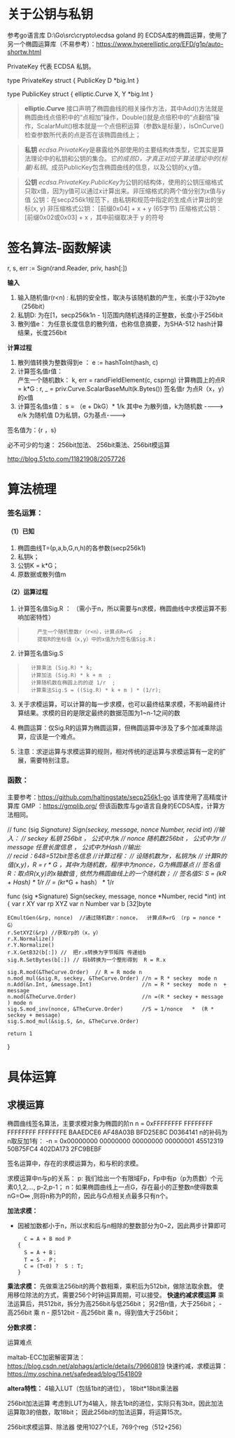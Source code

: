 # 关于公钥与私钥
 参考go语言库 D:\Go\src\crypto\ecdsa
 goland 的 ECDSA库的椭圆运算，使用了另一个椭圆运算库（不易参考）：https://www.hyperelliptic.org/EFD/g1p/auto-shortw.html

PrivateKey 代表 ECDSA 私钥。

type PrivateKey struct {
        PublicKey
        D *big.Int
}

type PublicKey struct {
        elliptic.Curve
        X, Y *big.Int
}

> 
> **elliptic.Curve** 
> 接口声明了椭圆曲线的相关操作方法，其中Add()方法就是椭圆曲线点倍积中的“点相加”操作，Double()就是点倍积中的“点翻倍”操作，ScalarMult()根本就是一个点倍积运算（参数k是标量），IsOnCurve()检查参数所代表的点是否在该椭圆曲线上；
> 

> **私钥**
> *ecdsa.PrivateKey*是暴露给外部使用的主要结构体类型，它其实是算法理论中的私钥和公钥的集合。*它的成员D，才真正对应于算法理论中的(标量)私钥*。成员PublicKey包含椭圆曲线的信息，以及公钥的x,y值。

> **公钥**
> *ecdsa.PrivateKey.PublicKey*为公钥的结构体，使用的公钥压缩格式只取x值，因为y值可以通过x计算出来。非压缩格式的两个值分别为x值与y值
> 公钥：在secp256k1规范下，由私钥和规范中指定的生成点计算出的坐标(x, y)
>      非压缩格式公钥： [前缀0x04] + x + y (65字节)
>      压缩格式公钥：[前缀0x02或0x03] + x ，其中前缀取决于 y 的符号

# 签名算法-函数解读 #
r, s, err := Sign(rand.Reader, priv, hash[:])

**输入**
1)  输入随机值r(r<n) : 私钥的安全性，取决与该随机数的产生，长度小于32byte（256bit）
2)  私钥D:  为在[1，secp256k1n - 1]范围内随机选择的正整数，长度小于256bit
3)  散列值e： 为任意长度信息的散列值，也称信息摘要，为SHA-512 hash计算结果，长度256bit

**计算过程**
1. 散列值转换为整数得到e  ： e := hashToInt(hash, c)
2. 计算签名值r值：  
        产生一个随机数k：           k, err = randFieldElement(c, csprng)
        计算椭圆上的点R = k*G  :    r, _ = priv.Curve.ScalarBaseMult(k.Bytes())
        签名值r 为点R（x，y）的x值     
3. 计算签名值s值：
        s = （e + DkG）* 1/k 
        其中e 为散列值，k为随机数  ----> e/k 为随机值
        D为私钥，G为基点---->


签名值为：{r ，s} 


必不可少的匀速： 256bit加法、 256bit乘法、256bit模运算

http://blog.51cto.com/11821908/2057726


# 算法梳理
### 签名运算：
#### （1）已知
1. 椭圆曲线T=(p,a,b,G,n,h)的各参数(secp256k1)
2. 私钥k；
3. 公钥K = k*G；
4. 原数据或散列值m
#### （2）运算过程	
1. 计算签名值Sig.R ： （需小于n，所以需要与n求模，椭圆曲线中求模运算不影响加密特性）
>         产生一个随机整数r（r<n），计算点R=rG  ;
>         提取R的坐标值（x,y）中的x值为为签名值Sig.R； 

2. 计算签名值Sig.S
>       计算乘法 (Sig.R) * k;         
>       计算加法 (Sig.R) * k + m  ;     
>       计算随机数在椭圆上的的逆 1/r  ;   
>       计算乘法Sig.S = ((Sig.R) * k + m ) * (1/r);

3. 关于求模运算，可以计算的每一步求模，也可以最终结果求模，不影响最终计算结果。求模的目的是限定最终的数据范围为1~n-1之间的数

4. 椭圆运算：仅Sig.R的运算为椭圆运算，但椭圆运算中涉及了多个加减乘除运算，应该是一个难点。

5. 注意：求逆运算与求模运算的规则，相对传统的逆运算与求模运算有一定的扩展，需要特别注意。


### 函数：
主要参考：https://github.com/haltingstate/secp256k1-go
该库使用了高精度计算库 GMP ：https://gmplib.org/
但该函数库与go语言自身的ECDSA库，计算方法相同。

// func (sig *Signature) Sign(seckey, message, nonce *Number, recid *int)
//输入：
//	seckey   私钥 256bit  ，   公式中为k
//	nonce   随机数256bit  ，   公式中为r
//	message  任意长度信息 ，   公式中为Hash
//输出:   
//  recid：64*8=512bit签名信息
//计算过程：
//	设随机数为r，私钥为k
//	计算R的值(x,y)，R = r * G ，其中r为随机数，程序中为nonce，G为椭圆基点
//  签名值R：取点R(x,y)的x轴数值  , 依然为椭圆曲线上的一个随机数；
//  签名值S: S  = (k*R + Hash) * 1/r
//	       =  (k*r*G + hash） * 1/r

func (sig *Signature) Sign(seckey, message, nonce *Number, recid *int) int {
	var r XY
	var rp XYZ
	var n Number
	var b [32]byte

	ECmultGen(&rp, nonce)  //通过随机数r：nonce，  计算点R=rG （rp = nonce * G）
	r.SetXYZ(&rp) //获取rp的（x，y）
	r.X.Normalize()
	r.Y.Normalize()
	r.X.GetB32(b[:]) //  把r.x转换为字节矩阵 传递给b
	sig.R.SetBytes(b[:]) // 将b转换为一个整形得到  R = R.x

	sig.R.mod(&TheCurve.Order)  // R = R mode n
	n.mod_mul(&sig.R, seckey, &TheCurve.Order) //n = R * seckey  mode n
	n.Add(&n.Int, &message.Int)                //n = R * seckey  mode n  + message
	n.mod(&TheCurve.Order)                     //n =(R * seckey + message  ) mode n  
	sig.S.mod_inv(nonce, &TheCurve.Order)      //S = 1/nonce   *  (R * seckey + message)
	sig.S.mod_mul(&sig.S, &n, &TheCurve.Order)

	return 1
}


# 具体运算
## 求模运算
椭圆曲线签名算法，主要求模对象为椭圆的阶n
 n = 0xFFFFFFFF FFFFFFFF FFFFFFFF FFFFFFFE BAAEDCE6 AF48A03B BFD25E8C D0364141
 n的补码为n取反加1有：
-n = 0x00000000 00000000 00000000 00000001 45512319 50B75FC4 402DA173 2FC9BEBF

签名运算中，存在的求模运算为，和与积的求模。

求模运算中n与p的关系：
p: 我们给出一个有限域Fp，Fp中有p（p为质数）个元素0,1,2,…, p-2,p-1；
n：如果椭圆曲线上一点G，存在最小的正整数n使得数乘nG=O∞ ,则将n称为P的阶，因此与G点相关点最多只有n个。

**加法求模：**
- 因被加数都小于n，所以求和后与n相除的整数部分为0~2，因此两步计算即可
	
		C = A + B mod P
      {
	    S = A + B；
		T = S - P；
		C = (T<0) ?  S : T;	 
	  }
 	

 **乘法求模：**
 先做乘法256bit的两个数相乘，乘积后为512bit，做除法取余数。
 使用移位除法的方式，需要256个时钟运算周期，可以接受。
 **快速约减求模运算**
 乘法运算后，共512bit，拆分为高256bit与低256bit；
 另2倍n值，大于256bit；
	- 高256bit 乘 n
	- 原512bit -  高256bit 乘 n，得到值大于256bit；

 
 **分数求模：**
 
 运算难点


maltab-ECC加密解密算法：https://blog.csdn.net/alphags/article/details/79660819
快速约减，求模运算：https://my.oschina.net/safedead/blog/1541809










**altera特性：**
	4输入LUT（包括1bit的进位），
	18bit*18bit乘法器
	
256bit加法运算
	考虑到LUT为4输入，除去1bit的进位，实际只有3bit，因此加法运算取3的倍数，取18bit；
	因此256bit的加法运算，将运算15次。
	
	
256bit求模运算、除法器
	使用1027个LE，769个reg（512+256）

	
	
	
	
	
	
	
	
	
	
	
	
	
	
	
	
	
	
	
	



